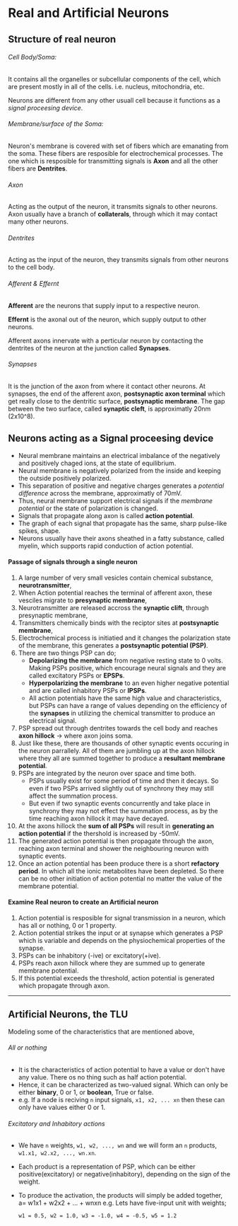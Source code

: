 # Real and Artificial Neurons

## Structure of real neuron

###### Cell Body/Soma:
It contains all the organelles or subcellular components of the cell, which are present mostly in all of the cells. i.e. nucleus, mitochondria, etc.

Neurons are different from any other usuall cell because it functions as a *signal proceesing device*.

###### Membrane/surface of the Soma:
Neuron's membrane is covered with set of fibers which are emanating from the soma. These fibers are resposible for electrochemical processes. The one which is resposible for transmitting signals is **Axon** and all the other fibers are **Dentrites**.

###### Axon
Acting as the output of the neuron, it transmits signals to other neurons. Axon usually have a branch of **collaterals**, through which it may contact many other neurons.

###### Dentrites
Acting as the input of the neuron, they transmits signals from other neurons to the cell body.

###### Afferent & Effernt
**Afferent** are the neurons that supply input to a respective neuron.

**Effernt** is the axonal out of the neuron, which supply output to other neurons.

Afferent axons innervate with a perticular neuron by contacting the dentrites of the neuron at the junction called **Synapses**.

###### Synapses
It is the junction of the axon from where it contact other neurons. At synapses, the end of the afferent axon, **postsynaptic axon terminal** which get really close to the dentritic surface, **postsynaptic membrane**. The gap between the two surface, called **synaptic cleft**, is approximatly 20nm (2x10^8).

## Neurons acting as a Signal proceesing device
- Neural membrane maintains an electrical imbalance of the negatively and positively chaged ions, at the state of equilibrium.
- Neural membrane is negatively polarized from the inside and keeping the outside positively polarized.
- This separation of positive and negative charges generates a *potential difference* across the membrane, approximatly of 70mV.
- Thus, neural membrane support electrical signals if the *membrane potential* or the state of polarization is changed.
- Signals that propagate along axon is called **action potential**.
- The graph of each signal that propagate has the same, sharp pulse-like spikes, shape.
- Neurons usually have their axons sheathed in a fatty substance, called myelin, which supports rapid conduction of action potential.

#### Passage of signals through a single neuron

1. A large number of very small vesicles contain chemical substance, **neurotransmitter**,
2. When Action potential reaches the terminal of afferent axon, these vesciles migrate to **presynaptic membrane**,
3. Neurotransmitter are released accross the **synaptic clift**, through presynaptic membrane,
4. Transmitters chemically binds with the reciptor sites at **postsynaptic membrane**,
5. Electrochemical process is initiatied and it changes the polarization state of the membrane, this generates a **postsynaptic potential (PSP)**.
6. There are two things PSP can do;
   - **Depolarizing the membrane** from negative resting state to 0 volts. Making PSPs positive, which encourage neural signals and they are called excitatory PSPs or **EPSPs**.
   - **Hyperpolarizing the membrane** to an even higher negative potential and are called inhabitory PSPs or **IPSPs**.
   - All action potentials have the same high value and characteristics, but PSPs can have a range of values depending on the efficiency of the **synapses** in utilizing the chemical transmitter to produce an electrical signal.
7. PSP spread out through dentrites towards the cell body and reaches **axon hillock** -> where axon joins soma.
8. Just like these, there are thousands of other synaptic events occuring in the neuron parrallely. All of them are jumbling up at the axon hillock where they all are summed together to produce a **resultant membrane potential**.
9. PSPs are integrated by the neuron over space and time both.
   - PSPs usually exist for some period of time and then it decays. So even if two PSPs arrived slightly out of synchrony they may still affect the summation process.
   - But even if two synaptic events concurrently and take place in synchrony they may not effect the summation process, as by the time reaching axon hillock it may have decayed.
10. At the axons hillock the **sum of all PSPs** will result in **generating an action potential** if the thershold is increased by -50mV.
11. The generated action potential is then propagate through the axon, reaching axon terminal and shower the neighbouring neuron with synaptic events.
12. Once an action potential has been produce there is a short **refactory period**. In which all the ionic metabolites have been depleted. So there can be no other initiation of action potential no matter the value of the membrane potential.

#### Examine Real neuron to create an Artificial neuron

1. Action potential is resposible for signal transmission in a neuron, which has all or nothing, 0 or 1 property.
2. Action potential strikes the input or at synapse which generates a PSP which is variable and depends on the physiochemical properties of the synapse.
3. PSPs can be inhabitory (-ive) or excitatory(+ive).
4. PSPs reach axon hillock where they are summed up to generate membrane potential.
5. If this potential exceeds the threshold, action potential is generated which propagate through axon.

---

## Artificial Neurons, the TLU
Modeling some of the characteristics that are mentioned above,

###### All or nothing
- It is the characteristics of action potential to have a value or don't have any value. There os no thing such as half action potential.
- Hence, it can be characterized as two-valued signal. Which can only be either **binary**, 0 or 1, or **boolean**, True or false.
- e.g. If a node is reciving `n` input signals, `x1, x2, ... xn` then these can only have values either 0 or 1.

###### Excitatory and Inhabitory actions
- We have `n` weights, `w1, w2, ..., wn` and we will form an `n` products, `w1.x1, w2.x2, ..., wn.xn`.
- Each product is a representation of PSP, which can be either positive(excitatory) or negative(inhabitory), depending on the sign of the weight.
- To produce the activation, the products will simply be added together,
      a= w1x1 + w2x2 + ... + wnxn
    e.g.
    Lets have five-input unit with weights;

    `w1 = 0.5, w2 = 1.0, w3 = -1.0, w4 = -0.5, w5 = 1.2`

    
